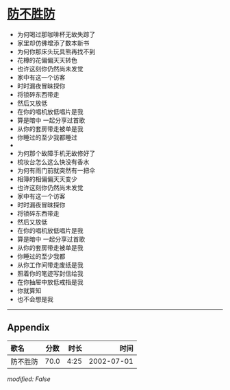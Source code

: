 # [防不胜防](https://music.163.com/song?id=67015)

* 为何喝过那咖啡杯无故失踪了
* 家里却仿佛增添了数本新书
* 为何你那床头玩具熊再找不到
* 花樽的花偏偏天天转色
* 也许这刻你仍然尚未发觉
* 家中有这一个访客
* 时时漏夜冒昧探你
* 将锁碎东西带走
* 然后又放低
* 在你的唱机放低唱片是我
* 算是暗中 一起分享过首歌
* 从你的套房带走被单是我
* 你睡过的至少我都睡过
* 
* 为何那个故障手机无故修好了
* 梳妆台怎么这么快没有香水
* 为何有雨门前就突然有一把伞
* 相簿的相偏偏天天变少
* 也许这刻你仍然尚未发觉
* 家中有这一个访客
* 时时漏夜冒昧探你
* 将锁碎东西带走
* 然后又放低
* 在你的唱机放低唱片是我
* 算是暗中 一起分享过首歌
* 从你的套房带走被单是我
* 你睡过的至少我都
* 从你工作间带走废纸是我
* 照着你的笔迹写封信给我
* 在你抽屉中放低戒指是我
* 你就算知
* 也不会想是我


---

## Appendix

|歌名|分数|时长|时间|
|:---|:---:|---:|---:|
|防不胜防|70.0|4:25|2002-07-01

*modified: False*